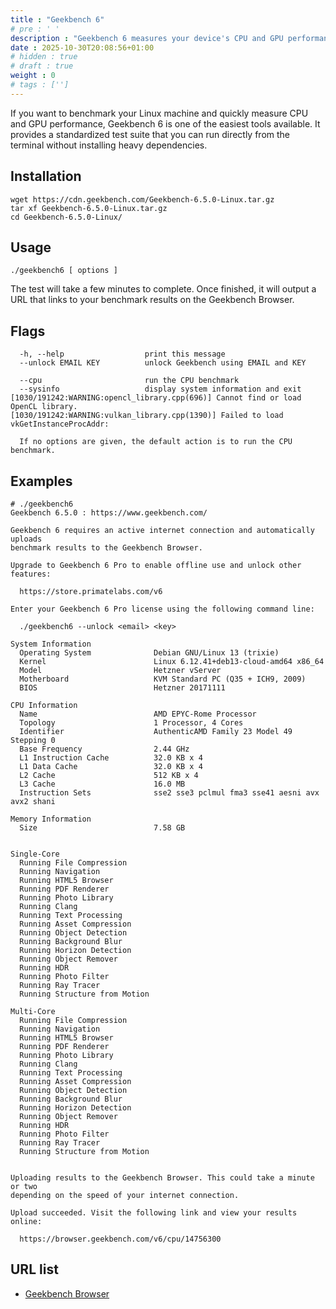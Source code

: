 ```yaml
---
title : "Geekbench 6"
# pre : ' '
description : "Geekbench 6 measures your device's CPU and GPU performance."
date : 2025-10-30T20:08:56+01:00
# hidden : true
# draft : true
weight : 0
# tags : ['']
---
```


If you want to benchmark your Linux machine and quickly measure CPU and GPU performance, Geekbench 6 is one of the easiest tools available. It provides a standardized test suite that you can run directly from the terminal without installing heavy dependencies.

## Installation

```plain
wget https://cdn.geekbench.com/Geekbench-6.5.0-Linux.tar.gz
tar xf Geekbench-6.5.0-Linux.tar.gz
cd Geekbench-6.5.0-Linux/
```

## Usage

```plain
./geekbench6 [ options ]
```

The test will take a few minutes to complete. Once finished, it will output a URL that links to your benchmark results on the Geekbench Browser.

## Flags

```plain
  -h, --help                  print this message
  --unlock EMAIL KEY          unlock Geekbench using EMAIL and KEY

  --cpu                       run the CPU benchmark
  --sysinfo                   display system information and exit
[1030/191242:WARNING:opencl_library.cpp(696)] Cannot find or load OpenCL library.
[1030/191242:WARNING:vulkan_library.cpp(1390)] Failed to load vkGetInstanceProcAddr: 

  If no options are given, the default action is to run the CPU benchmark.
```

## Examples

```plain
# ./geekbench6
Geekbench 6.5.0 : https://www.geekbench.com/

Geekbench 6 requires an active internet connection and automatically uploads 
benchmark results to the Geekbench Browser.

Upgrade to Geekbench 6 Pro to enable offline use and unlock other features:

  https://store.primatelabs.com/v6

Enter your Geekbench 6 Pro license using the following command line:

  ./geekbench6 --unlock <email> <key>

System Information
  Operating System              Debian GNU/Linux 13 (trixie)
  Kernel                        Linux 6.12.41+deb13-cloud-amd64 x86_64
  Model                         Hetzner vServer
  Motherboard                   KVM Standard PC (Q35 + ICH9, 2009)
  BIOS                          Hetzner 20171111

CPU Information
  Name                          AMD EPYC-Rome Processor
  Topology                      1 Processor, 4 Cores
  Identifier                    AuthenticAMD Family 23 Model 49 Stepping 0
  Base Frequency                2.44 GHz
  L1 Instruction Cache          32.0 KB x 4
  L1 Data Cache                 32.0 KB x 4
  L2 Cache                      512 KB x 4
  L3 Cache                      16.0 MB
  Instruction Sets              sse2 sse3 pclmul fma3 sse41 aesni avx avx2 shani

Memory Information
  Size                          7.58 GB


Single-Core
  Running File Compression
  Running Navigation
  Running HTML5 Browser
  Running PDF Renderer
  Running Photo Library
  Running Clang
  Running Text Processing
  Running Asset Compression
  Running Object Detection
  Running Background Blur
  Running Horizon Detection
  Running Object Remover
  Running HDR
  Running Photo Filter
  Running Ray Tracer
  Running Structure from Motion

Multi-Core
  Running File Compression
  Running Navigation
  Running HTML5 Browser
  Running PDF Renderer
  Running Photo Library
  Running Clang
  Running Text Processing
  Running Asset Compression
  Running Object Detection
  Running Background Blur
  Running Horizon Detection
  Running Object Remover
  Running HDR
  Running Photo Filter
  Running Ray Tracer
  Running Structure from Motion


Uploading results to the Geekbench Browser. This could take a minute or two 
depending on the speed of your internet connection.

Upload succeeded. Visit the following link and view your results online:

  https://browser.geekbench.com/v6/cpu/14756300
```

## URL list

- [Geekbench Browser](https://browser.geekbench.com/)
